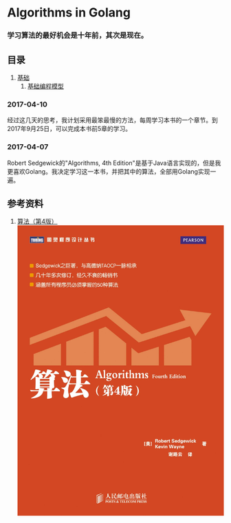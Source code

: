 # Algorithms in Golang
### 学习算法的最好机会是十年前，其次是现在。

## 目录
1. [基础](./1.Fundamentals)
    1. [基础编程模型](./1.Fundamentals/1.1.BasicProgrammingModel)


### 2017-04-10
经过这几天的思考，我计划采用最笨最慢的方法，每周学习本书的一个章节。到2017年9月25日，可以完成本书前5章的学习。

### 2017-04-07
Robert Sedgewick的"Algorithms, 4th Edition"是基于Java语言实现的，但是我更喜欢Golang。我决定学习这一本书，并把其中的算法，全部用Golang实现一遍。

## 参考资料
1. [算法（第4版）](https://book.douban.com/subject/19952400)
![算法（第4版）](timg.jpg)